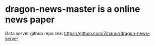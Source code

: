 # dragon-news-master is a online news paper
Data server github repo link: https://github.com/Zihanur/dragon-news-server
